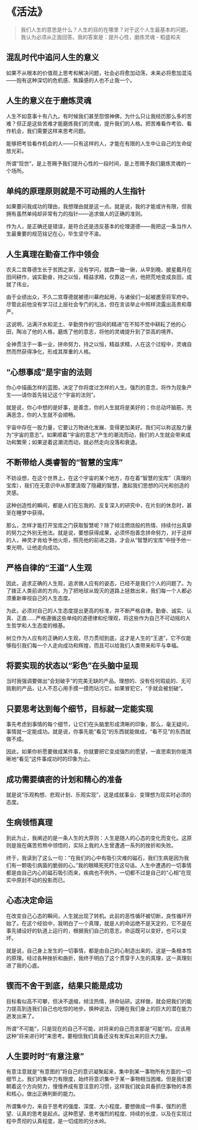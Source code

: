 # 《活法》

> 我们人生的意思是什么？人生的目的在哪里？对于这个人生最基本的问题，我认为必须从正面回答。我的答案是：提升心性，磨炼灵魂 - 稻盛和夫

## 混乱时代中追问人生的意义

如果不从根本的价值观上思考和解决问题，社会必将愈加动荡，未来必将愈加混沌——抱有这种深切的危机感、焦躁感的人也不止我一个。

## 人生的意义在于磨炼灵魂

人生不如意事十有八九。有时候我们甚至怨恨神佛，为什么只让我经历那么多的苦难？但正是这些苦难才能磨炼我们的灵魂，提升我们的人格。把苦难看作考验、看作机会，我们需要这样来思考问题。

能够把考验看作机会的人——只有这样的人，才能在有限的人生中让自己的生命绽放光彩。

所谓“现世”，是上苍赐予我们提升心性的一段时间，是上苍赐予我们磨炼灵魂的一个场所。

## 单纯的原理原则就是不可动摇的人生指针

如果要问我成功的理由，我想理由就是这一点。就是说，我的才能或许有限，但我拥有虽然单纯却非常有力的指针——追求做人的正确的准则。

作为人，是正确还是错误，是符合还是违反基本的伦理道德——我把这一条当作人生最重要的规范铭记在心，毕生坚守不渝。

## 人生真理在勤奋工作中领会

农夫二宫尊德生长于贫困之家，没有学问，就靠一锄一锹，从早到晚、披星戴月在田间耕作，诚实勤奋，持之以恒，精益求精，仅靠这一点，他把荒地变成良田，成就了伟业。

由于业绩出众，不久二宫尊德就被德川幕府起用，与诸侯们一起被邀至将军府中。尽管此前他没有学习过上层社会专门的礼法，但在言谈举止中照样流露出高贵和尊严。

这说明，沾满汗水和泥土、辛勤劳作的“田间的精进”在不知不觉中耕耘了他的心田，陶冶了他的人格，磨炼了他的意志，将他的灵魂提升到了崇高的境界。

全神贯注于一事一业，拼命努力，持之以恒，精益求精，人在这个过程中，灵魂自然而然获得净化，形成其厚重的人格。

## “心想事成”是宇宙的法则

你心中描画怎样的蓝图，决定了你将度过怎样的人生。强烈的意念，将作为现象产生——请你首先铭记这个“宇宙的法则”。

就是说，你心中想的是好事，是善念，你的人生就将是美好的；你总动坏脑筋，充满恶念，你的人生就不会顺畅。

宇宙中存在一股力量，它要让万物进化发展、变得更加美好。我们可以称这股力量为“宇宙的意志”。如果顺着“宇宙的意志”产生的潮流而动，我们的人生就会带来成功和繁荣；如果逆着这潮流而动，就必然走向没落和衰退。

## 不断带给人类睿智的“智慧的宝库”

不妨设想，在这个世界上，在这个宇宙的某个地方，存在着“智慧的宝库”（真理的宝库），我们在无意识中从那里汲取了隐藏的智慧，激起我们思想的闪光和创造的灵感。

这种创造性的瞬间，都是人们在忘我的、反复深入的研究中，在片刻的休息时，甚至在睡梦中获得。

那么，怎样才能打开宝库之门获取智慧呢？除了倾注燃烧般的热情、持续付出真挚的努力之外别无他法。就是说，要想获得成果，必须怀抱善念拼命努力，对于这样的人，神灵才肯给予他火炬，照亮他的前进之路，才会从“智慧的宝库”中授予他一束光明，让他走向成功。

## 严格自律的“王道”人生观

因此，追求正确的人生观，追求做人应有的姿态，已经不是我们个人的问题了。为了拨正人类前进的方向，为了把地球从毁灭的道路上拯救出来，我们每一个人都必须重新审视自己的人生态度。

为此，必须对自己的人生态度提出更高的标准，并不断严格自律。勤奋、诚实、认真、正直……严格遵循这些单纯的道德律和伦理观，将这些作为自己不可动摇的人生哲学和人生态度的根基。

树立作为人应有的正确的人生观，尽力贯彻到底，这才是人生的“王道”，它不仅能够指引我们每一个人走向成功和辉煌，而且可以给我们人类带来和平与幸福。 

## 将要实现的状态以“彩色”在头脑中呈现

当时我强调要做出“会划破手”的完美无缺的产品。理想的、没有任何瑕疵的、无可挑剔的产品，让人不忍心用手摸一摸而玷污它。如果冒犯它，“手就会被划破”。

## 只要思考达到每个细节，目标就一定能实现

事先考虑到事情的每个细节，让它们在头脑里形成清晰的印象，那么，毫无疑问，事情就一定能成功。就是说，你事先能“看见”的东西就能做成，“看不见”的东西就做不成。

因此，如果你祈愿要做成某件事，你就要把它变成强烈的愿望，一直思索到你能清晰地“看见”这件事成功时的印象为止。

## 成功需要缜密的计划和精心的准备

就是说“乐观构想、悲观计划、乐观实现”，这是成就事业、变理想为现实时必须的态度。

## 生病领悟真理

到此为止，我阐述的是一条人生的大原则：人生是随人的心态的变化而变化。这原则是我在痛苦煎熬中领悟的，实际上我的人生曾遭遇一系列的挫折和失败。

终于，我读到了这么一句：“在我们的心中有吸引灾难的磁石，我们生病是因为我们有一颗吸引病菌的脆弱的心。”我的眼睛死死盯住这句话。人生中遭遇的一切事情都是由自己内心的磁石吸引而来，疾病也不例外，一切都不过是自己的“心相”在现实中原封不动的投影而已。

## 心态决定命运

在改变自己心态的瞬间，人生就出现了转机。此前的恶性循环被切断，良性循环开始了。在这个经验中，我明白了一个真理，就是人的命运绝不是天定的，它不是在事先铺设好的轨道上运行的，根据我们自己的意志，命运既可以变好，也可以变坏。

就是说，自己身上发生的一切事情，都是由自己的心制造出来的，这是一条根本性的原理。经过各种挫折和曲折，我终于明白了这个贯穿于人生的真理，这一真理刻进了我的心底。

## 锲而不舍干到底，结果只能是成功

目标看似高不可攀，但决不退缩，倾注热情，拼命钻研。这样做，就会把我们的能力提高到连我们自己也吃惊的地步。换种说法，沉睡在我们身上的巨大的潜在能力迸发出来了。

所谓“不可能”，只是现在的自己不可能，对将来的自己而言那是“可能”的。应该用这种“将来进行时”来思考。要相信我们具备还没有发挥出来的巨大力量。

## 人生要时时“有意注意”

有意注意就是“有意图的”将自己的意识凝聚起来，集中到某一事物所有方面的一切细节上。我们的集中力有限度，始终将意识集中于某一事物相当困难。但是我们要朝着这个方向努力，慢慢养成有意注意的习惯，这样我们就会具备抓住事物的本质和核心，做出正确判断的能力。

所谓集中力，来自于思考的强度、深度、大小程度。要想做成一件事，强烈的愿望、认真的思考是起点。这种愿望、思考强烈的程度、持续的长度，以及在实现过程中贯彻的认真程度，是一切成败的分水岭。